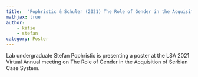 ```yaml
---
title:  "Pophristic & Schuler (2021) The Role of Gender in the Acquisition of the Serbian Case System"
mathjax: true
author: 
    - katie
    - stefan
category: Poster
---
```



Lab undergraduate Stefan Pophristic is presenting a poster at the LSA 2021 Virtual Annual meeting on The Role of Gender in the Acquisition of Serbian Case System. 
